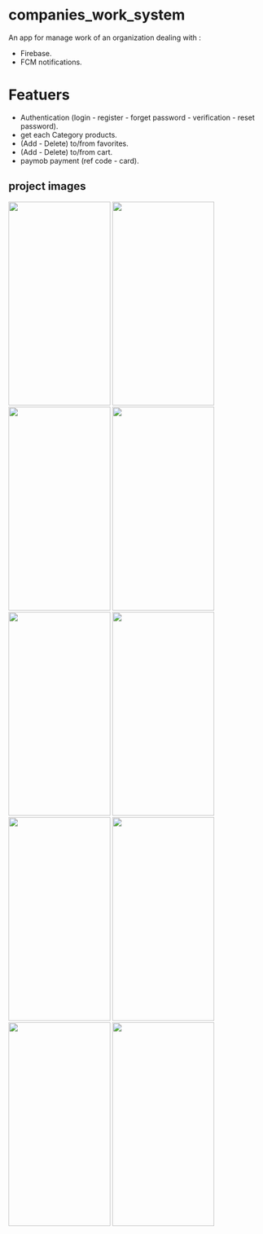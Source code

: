 # companies_work_system

An app for manage work of an organization dealing with :
  - Firebase.
  - FCM notifications.


# Featuers

  - Authentication (login - register - forget password - verification - reset password).
  - get each Category products.
  - (Add - Delete) to/from favorites.
  - (Add - Delete) to/from cart.
  - paymob payment (ref code - card).


## project images

<div>
  
<img src="https://github.com/MoRoshdy/company-work-system/assets/92895129/43bf7f2d-4359-4708-9309-d9b8c1c0fe32" width=200 height=400>
  
<img src="https://github.com/MoRoshdy/company-work-system/assets/92895129/3f24b93d-0616-4d0b-8345-9c42468711b3" width=200 height=400>

<img src="https://github.com/MoRoshdy/company-work-system/assets/92895129/d0b310cd-9304-484c-8dfe-84235eaf408e" width=200 height=400>

<img src="https://github.com/MoRoshdy/company-work-system/assets/92895129/8ab6a4a4-dc1c-4fbc-9488-9f09c5fbbc53" width=200 height=400>

<img src="https://github.com/MoRoshdy/company-work-system/assets/92895129/ab6ec180-8491-4222-83e5-d40bb8b870a7" width=200 height=400>

<img src="https://github.com/MoRoshdy/company-work-system/assets/92895129/972fd1a0-2448-45b9-9efb-754ba551bda9" width=200 height=400>

<img src="https://github.com/MoRoshdy/company-work-system/assets/92895129/20f4c744-61c3-4b10-be1c-a6c7e2e5b4ea" width=200 height=400>

<img src="https://github.com/MoRoshdy/company-work-system/assets/92895129/51704d47-80d0-4f20-bae0-e085a0a74a46" width=200 height=400>

<img src="https://github.com/MoRoshdy/company-work-system/assets/92895129/faaadbc3-ffa6-426d-bfe8-b72a28521ac2" width=200 height=400>

<img src="https://github.com/MoRoshdy/company-work-system/assets/92895129/8d4b46f9-0805-4dc9-9fd6-306b764c7a36" width=200 height=400>

</div>
